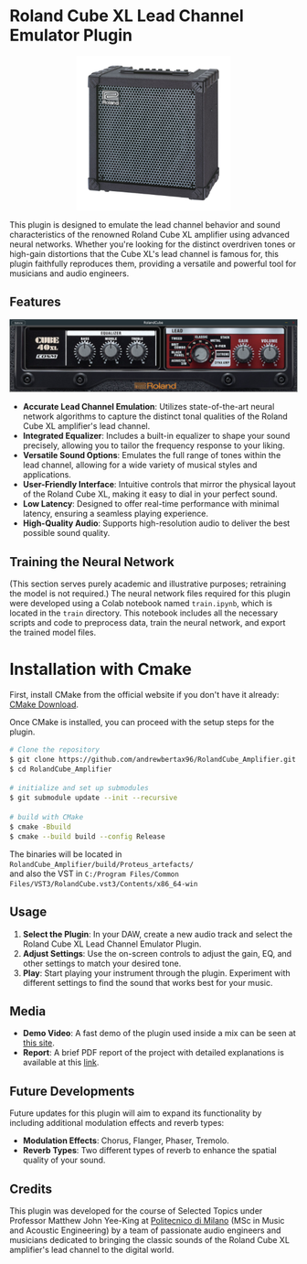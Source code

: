 # Roland Cube XL Lead Channel Emulator Plugin

<p align="center">
  <img src="resources/images/roland_cube_xl.jpg" alt="Original Amplifier" width="270">
</p>
This plugin is designed to emulate the lead channel behavior and sound characteristics of the renowned Roland Cube XL amplifier using advanced neural networks. Whether you're looking for the distinct overdriven tones or high-gain distortions that the Cube XL's lead channel is famous for, this plugin faithfully reproduces them, providing a versatile and powerful tool for musicians and audio engineers.

## Features
<p align="center">
  <img src="resources/images/plugin_interface.png" alt="Plugin Interface" width="800">
</p>

- **Accurate Lead Channel Emulation**: Utilizes state-of-the-art neural network algorithms to capture the distinct tonal qualities of the Roland Cube XL amplifier's lead channel.
- **Integrated Equalizer**: Includes a built-in equalizer to shape your sound precisely, allowing you to tailor the frequency response to your liking.
- **Versatile Sound Options**: Emulates the full range of tones within the lead channel, allowing for a wide variety of musical styles and applications.
- **User-Friendly Interface**: Intuitive controls that mirror the physical layout of the Roland Cube XL, making it easy to dial in your perfect sound.
- **Low Latency**: Designed to offer real-time performance with minimal latency, ensuring a seamless playing experience.
- **High-Quality Audio**: Supports high-resolution audio to deliver the best possible sound quality.

## Training the Neural Network
(This section serves purely academic and illustrative purposes; retraining the model is not required.)
The neural network files required for this plugin were developed using a Colab notebook named `train.ipynb`, which is located in the `train` directory. This notebook includes all the necessary scripts and code to preprocess data, train the neural network, and export the trained model files.

# Installation with Cmake
First, install CMake from the official website if you don't have it already: [CMake Download](https://cmake.org/download/).

Once CMake is installed, you can proceed with the setup steps for the plugin.

```bash
# Clone the repository
$ git clone https://github.com/andrewbertax96/RolandCube_Amplifier.git
$ cd RolandCube_Amplifier

# initialize and set up submodules
$ git submodule update --init --recursive

# build with CMake
$ cmake -Bbuild
$ cmake --build build --config Release
```
The binaries will be located in `RolandCube_Amplifier/build/Proteus_artefacts/` <br>
and also the VST in `C:/Program Files/Common Files/VST3/RolandCube.vst3/Contents/x86_64-win`
## Usage

1. **Select the Plugin**: In your DAW, create a new audio track and select the Roland Cube XL Lead Channel Emulator Plugin.
2. **Adjust Settings**: Use the on-screen controls to adjust the gain, EQ, and other settings to match your desired tone.
3. **Play**: Start playing your instrument through the plugin. Experiment with different settings to find the sound that works best for your music.

## Media
- **Demo Video**: A fast demo of the plugin used inside a mix can be seen at [this site](https://www.linkedin.com/posts/andres-bertazzi-61952411a_music-coding-engineering-activity-7207376180130316288-_dJX?utm_source=share&utm_medium=member_desktop).
- **Report**: A brief PDF report of the project with detailed explanations is available at this [link](https://github.com/andrewbertax96/RolandCube_Amplifier/blob/main/Selected_Topics_RolandCubeAmplifier_report.pdf).
  
## Future Developments

Future updates for this plugin will aim to expand its functionality by including additional modulation effects and reverb types:
- **Modulation Effects**: Chorus, Flanger, Phaser, Tremolo.
- **Reverb Types**: Two different types of reverb to enhance the spatial quality of your sound.

## Credits
This plugin was developed for the course of Selected Topics under Professor Matthew John Yee-King at [Politecnico di Milano](https://www.polimi.it) (MSc in Music and Acoustic Engineering) by a team of passionate audio engineers and musicians dedicated to bringing the classic sounds of the Roland Cube XL amplifier's lead channel to the digital world.  

